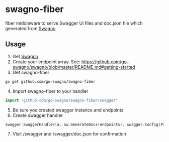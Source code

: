# swagno-fiber
fiber middleware to serve Swagger Ui files and doc.json file which generated from [Swagno](https://github.com/go-swagno/swagno)

## Usage

1. Get [Swagno](https://github.com/go-swagno/swagno)
2. Create your endpoint array. See: https://github.com/go-swagno/swagno/blob/master/README.md#getting-started
3. Get swagno-fiber
```sh
go get github.com/go-swagno/swagno-fiber
```
4. Import swagno-fiber to your handler
```go
import "github.com/go-swagno/swagno-fiber/swagger"
```
5. Be sure you created swagger instance and endpoints
6. Create swagger handler
```go
swagger.SwaggerHandler(a, sw.GenerateDocs(endpoints), swagger.Config{Prefix: "/swagger"})
```
7. Visit /swagger and /swagger/doc.json for confirmation
